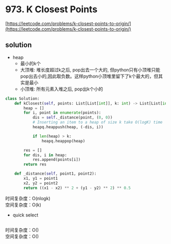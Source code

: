 # 973. K Closest Points
[https://leetcode.com/problems/k-closest-points-to-origin/](https://leetcode.com/problems/k-closest-points-to-origin/)


## solution

- heap
  - 最小的k个
  - 大顶堆: 堆长度超过k之后, pop出去一个大的, 但python只有小顶堆只能pop出去小的,因此取负数。这样python小顶堆里留下了k个最大的，但其实是最小
  - 小顶堆: 所有元素入堆之后, pop出k个小的

```python
class Solution:
    def kClosest(self, points: List[List[int]], k: int) -> List[List[int]]:
        heap = []
        for i, point in enumerate(points):
            dis = self._distance(point, (0, 0))
            # Inserting an item to a heap of size k take O(logK) time
            heapq.heappush(heap, (-dis, i))

            if len(heap) > k:
                heapq.heappop(heap)

        res = []
        for dis, i in heap:
            res.append(points[i])
        return res

    def _distance(self, point1, point2):
        x1, y1 = point1
        x2, y2 = point2
        return ((x1 - x2) ** 2 + (y1 - y2) ** 2) ** 0.5
```
时间复杂度：O(nlogk) <br>
空间复杂度：O(k)


- quick select
```python

```
时间复杂度：O() <br>
空间复杂度：O()
